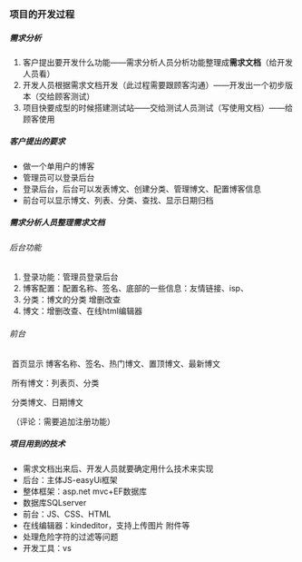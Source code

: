 ### 项目的开发过程

##### 需求分析

1. 客户提出要开发什么功能——需求分析人员分析功能整理成**需求文档**（给开发人员看）
2. 开发人员根据需求文档开发（此过程需要跟顾客沟通）——开发出一个初步版本（交给顾客测试）
3. 项目快要成型的时候搭建测试站——交给测试人员测试（写使用文档）——给顾客使用

##### 客户提出的要求

- 做一个单用户的博客
- 管理员可以登录后台
- 登录后台，后台可以发表博文、创建分类、管理博文、配置博客信息
- 前台可以显示博文、列表、分类、查找、显示日期归档

##### 需求分析人员整理需求文档

###### 后台功能

1. 登录功能：管理员登录后台
2. 博客配置：配置名称、签名、底部的一些信息：友情链接、isp、
3. 分类：博文的分类 增删改查
4. 博文：增删改查、在线html编辑器

###### 前台

​	首页显示 博客名称、签名、热门博文、置顶博文、最新博文

​	所有博文：列表页、分类

​	分类博文、日期博文

​	（评论：需要追加注册功能）

##### 项目用到的技术

- 需求文档出来后、开发人员就要确定用什么技术来实现
- 后台：主体JS-easyUi框架
- 整体框架：asp.net mvc+EF数据库
- 数据库SQLserver
- 前台：JS、CSS、HTML
- 在线编辑器：kindeditor，支持上传图片 附件等
- 处理危险字符的过滤等问题
- 开发工具：vs